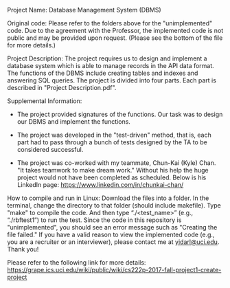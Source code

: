 Project Name: Database Management System (DBMS)

Original code: Please refer to the folders above for the "unimplemented" code. Due to the agreement with the Professor, the implemented code is not public and may be provided upon request. (Please see the bottom of the file for more details.)

Project Description: The project requires us to design and implement a database system which is able to manage records in the API data format. The functions of the DBMS include creating tables and indexes and answering SQL queries. The project is divided into four parts. Each part is described in "Project Description.pdf".

Supplemental Information:

- The project provided signatures of the functions. Our task was to design our DBMS and implement the functions.

- The project was developed in the "test-driven" method, that is, each part had to pass through a bunch of tests designed by the TA to be considered successful.

- The project was co-worked with my teammate, Chun-Kai (Kyle) Chan. "It takes teamwork to make dream work." Without his help the huge project would not have been completed as scheduled. Below is his LinkedIn page:
https://www.linkedin.com/in/chunkai-chan/

How to compile and run in Linux:
Download the files into a folder.
In the terminal, change the directory to that folder (should include makefile).
Type "make" to compile the code.
And then type “./<test_name>” (e.g., “./rbftest1”) to run the test.
Since the code in this repository is "unimplemented", you should see an error message such as "Creating the file failed."
If you have a valid reason to view the implemented code (e.g., you are a recruiter or an interviewer), please contact me at yidarl@uci.edu.
Thank you!

Please refer to the following link for more details:
https://grape.ics.uci.edu/wiki/public/wiki/cs222p-2017-fall-project1-create-project
